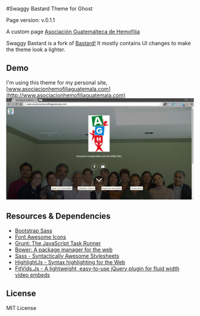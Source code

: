 #Swaggy Bastard Theme for Ghost

Page version: v.0.1.1

A custom page [Asociación Guatemalteca de Hemofilia](http://www.asociacionhemofiliaguatemala.com/)

Swaggy Bastard is a fork of <a href="https://github.com/karloespiritu/Bastard">Bastard!</a>
It mostly contains UI changes to make the theme look a lighter.
## Demo

I'm using this theme for my personal site, [www.asociacionhemofiliaguatemala.com](http://www.asociacionhemofiliaguatemala.com)
![Asociación Guatemalteca de Hemofilia](/assets/images/webPage.png)


## Resources & Dependencies

- [Bootstrap Sass](https://github.com/twbs/bootstrap-sass)
- [Font Awesome Icons](http://fortawesome.github.io/Font-Awesome/icons/)
- [Grunt: The JavaScript Task Runner](http://gruntjs.com)
- [Bower: A package manager for the web](http://bower.io)
- [Sass - Syntactically Awesome Stylesheets](http://sass-lang.com/)
- [HighlightJs - Syntax highlighting for the Web](http://highlightjs.org)
- [FitVids.Js - A lightweight, easy-to-use jQuery plugin for fluid width video embeds](http://fitvidsjs.com/)

## License

MIT License
